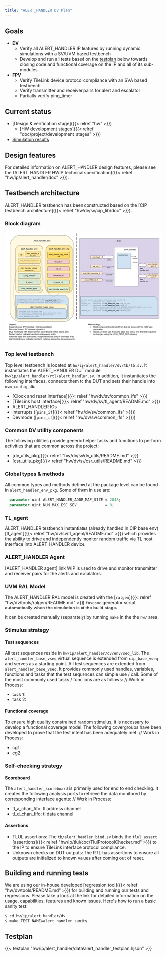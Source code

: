 ```yaml
---
title: "ALERT_HANDLER DV Plan"
---
```


## Goals
* **DV**
  * Verify all ALERT_HANDLER IP features by running dynamic simulations with a SV/UVM based testbench
  * Develop and run all tests based on the [testplan](#testplan) below towards closing code and functional coverage on the IP and all of its sub-modules
* **FPV**
  * Verify TileLink device protocol compliance with an SVA based testbench
  * Verify transmitter and receiver pairs for alert and escalator
  * Partially verify ping_timer

## Current status
* [Design & verification stage]({{< relref "hw" >}})
  * [HW development stages]({{< relref "doc/project/development_stages" >}})
* [Simulation results](https://reports.opentitan.org/hw/ip/alert_handler/dv/latest/results.html)

## Design features
For detailed information on ALERT_HANDLER design features, please see the [ALERT_HANDLER HWIP technical specification]({{< relref "hw/ip/alert_handler/doc" >}}).

## Testbench architecture
ALERT_HANDLER testbench has been constructed based on the [CIP testbench architecture]({{< relref "hw/dv/sv/cip_lib/doc" >}}).

### Block diagram
![Block diagram](tb.svg)

### Top level testbench
Top level testbench is located at `hw/ip/alert_handler/dv/tb/tb.sv`. It instantiates the ALERT_HANDLER DUT module `hw/ip/alert_handler/rtl/alert_handler.sv`.
In addition, it instantiates the following interfaces, connects them to the DUT and sets their handle into `uvm_config_db`:
* [Clock and reset interface]({{< relref "hw/dv/sv/common_ifs" >}})
* [TileLink host interface]({{< relref "hw/dv/sv/tl_agent/README.md" >}})
* ALERT_HANDLER IOs
* Interrupts ([`pins_if`]({{< relref "hw/dv/sv/common_ifs" >}}))
* Devmode ([`pins_if`]({{< relref "hw/dv/sv/common_ifs" >}}))

### Common DV utility components
The following utilities provide generic helper tasks and functions to perform activities that are common across the project:
* [dv_utils_pkg]({{< relref "hw/dv/sv/dv_utils/README.md" >}})
* [csr_utils_pkg]({{< relref "hw/dv/sv/csr_utils/README.md" >}})

### Global types & methods
All common types and methods defined at the package level can be found in
`alert_handler_env_pkg`. Some of them in use are:
```systemverilog
  parameter uint ALERT_HANDLER_ADDR_MAP_SIZE = 2048;
  parameter uint NUM_MAX_ESC_SEV             = 8;
```

### TL_agent
ALERT_HANDLER testbench instantiates (already handled in CIP base env) [tl_agent]({{< relref "hw/dv/sv/tl_agent/README.md" >}})
which provides the ability to drive and independently monitor random traffic via
TL host interface into ALERT_HANDLER device.

### ALERT_HANDLER Agent
[ALERT_HANDLER agent]:link WIP is used to drive and monitor transmitter and
receiver pairs for the alerts and escalators.

### UVM RAL Model
The ALERT_HANDLER RAL model is created with the [`ralgen`]({{< relref "hw/dv/tools/ralgen/README.md" >}}) `fusesoc` generator script automatically when the simulation is at the build stage.

It can be created manually (separately) by running `make` in the the `hw/` area.

### Stimulus strategy
#### Test sequences
All test sequences reside in `hw/ip/alert_handler/dv/env/seq_lib`.
The `alert_handler_base_vseq` virtual sequence is extended from `cip_base_vseq` and serves as a starting point.
All test sequences are extended from `alert_handler_base_vseq`.
It provides commonly used handles, variables, functions and tasks that the test sequences can simple use / call.
Some of the most commonly used tasks / functions are as follows:
// Work in Process:
* task 1:
* task 2:

#### Functional coverage
To ensure high quality constrained random stimulus, it is necessary to develop a functional coverage model.
The following covergroups have been developed to prove that the test intent has been adequately met:
// Work in Process:
* cg1:
* cg2:

### Self-checking strategy
#### Scoreboard
The `alert_handler_scoreboard` is primarily used for end to end checking.
It creates the following analysis ports to retrieve the data monitored by corresponding interface agents:
// Work in Process:
* tl_a_chan_fifo: tl address channel
* tl_d_chan_fifo: tl data channel
<!-- explain inputs monitored, flow of data and outputs checked -->

#### Assertions
* TLUL assertions: The `tb/alert_handler_bind.sv` binds the `tlul_assert` [assertions]({{< relref "hw/ip/tlul/doc/TlulProtocolChecker.md" >}}) to the IP to ensure TileLink interface protocol compliance.
* Unknown checks on DUT outputs: The RTL has assertions to ensure all outputs are initialized to known values after coming out of reset.

## Building and running tests
We are using our in-house developed [regression tool]({{< relref "hw/dv/tools/README.md" >}}) for building and running our tests and regressions.
Please take a look at the link for detailed information on the usage, capabilities, features and known issues.
Here's how to run a basic sanity test:
```console
$ cd hw/ip/alert_handler/dv
$ make TEST_NAME=alert_handler_sanity
```

## Testplan
{{< testplan "hw/ip/alert_handler/data/alert_handler_testplan.hjson" >}}

